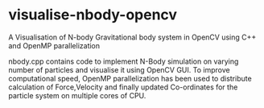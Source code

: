 # visualise-nbody-opencv
A Visualisation of N-body Gravitational body system in OpenCV using C++ and OpenMP parallelization

nbody.cpp contains code to implement N-Body simulation on varying number of particles and visualise it using OpenCV GUI. To improve computational speed, OpenMP parallelization has been used to distribute calculation of Force,Velocity and finally updated Co-ordinates for the particle system on multiple cores of CPU.
